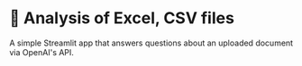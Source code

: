 # 📄 Analysis of Excel, CSV files

A simple Streamlit app that answers questions about an uploaded document via OpenAI's API.

